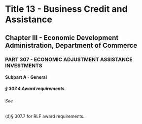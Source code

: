 
# Title 13 - Business Credit and Assistance
## Chapter III - Economic Development Administration, Department of Commerce
### PART 307 - ECONOMIC ADJUSTMENT ASSISTANCE INVESTMENTS
#### Subpart A - General
##### § 307.4 Award requirements.
###### See

(d)§ 307.7 for RLF award requirements.
